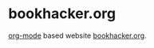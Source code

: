 # bookhacker.org
[org-mode](http://orgmode.org) based website [bookhacker.org](https://bookhacker.org).
